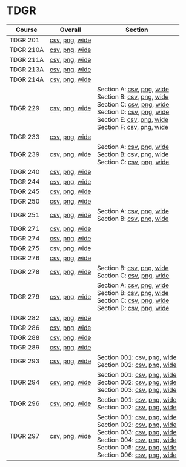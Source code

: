 # TDGR

| Course | Overall | Section |
| ------ | ------- | ------- |
| TDGR 201 | [csv](https://github.com/UCSD-Historical-Enrollment-Data/2023Fall/blob/main/overall/TDGR%20201.csv), [png](https://raw.githubusercontent.com/UCSD-Historical-Enrollment-Data/2023Fall/main/plot_overall/TDGR%20201.png), [wide](https://raw.githubusercontent.com/UCSD-Historical-Enrollment-Data/2023Fall/main/plot_overall_wide/TDGR%20201.png) |  |
| TDGR 210A | [csv](https://github.com/UCSD-Historical-Enrollment-Data/2023Fall/blob/main/overall/TDGR%20210A.csv), [png](https://raw.githubusercontent.com/UCSD-Historical-Enrollment-Data/2023Fall/main/plot_overall/TDGR%20210A.png), [wide](https://raw.githubusercontent.com/UCSD-Historical-Enrollment-Data/2023Fall/main/plot_overall_wide/TDGR%20210A.png) |  |
| TDGR 211A | [csv](https://github.com/UCSD-Historical-Enrollment-Data/2023Fall/blob/main/overall/TDGR%20211A.csv), [png](https://raw.githubusercontent.com/UCSD-Historical-Enrollment-Data/2023Fall/main/plot_overall/TDGR%20211A.png), [wide](https://raw.githubusercontent.com/UCSD-Historical-Enrollment-Data/2023Fall/main/plot_overall_wide/TDGR%20211A.png) |  |
| TDGR 213A | [csv](https://github.com/UCSD-Historical-Enrollment-Data/2023Fall/blob/main/overall/TDGR%20213A.csv), [png](https://raw.githubusercontent.com/UCSD-Historical-Enrollment-Data/2023Fall/main/plot_overall/TDGR%20213A.png), [wide](https://raw.githubusercontent.com/UCSD-Historical-Enrollment-Data/2023Fall/main/plot_overall_wide/TDGR%20213A.png) |  |
| TDGR 214A | [csv](https://github.com/UCSD-Historical-Enrollment-Data/2023Fall/blob/main/overall/TDGR%20214A.csv), [png](https://raw.githubusercontent.com/UCSD-Historical-Enrollment-Data/2023Fall/main/plot_overall/TDGR%20214A.png), [wide](https://raw.githubusercontent.com/UCSD-Historical-Enrollment-Data/2023Fall/main/plot_overall_wide/TDGR%20214A.png) |  |
| TDGR 229 | [csv](https://github.com/UCSD-Historical-Enrollment-Data/2023Fall/blob/main/overall/TDGR%20229.csv), [png](https://raw.githubusercontent.com/UCSD-Historical-Enrollment-Data/2023Fall/main/plot_overall/TDGR%20229.png), [wide](https://raw.githubusercontent.com/UCSD-Historical-Enrollment-Data/2023Fall/main/plot_overall_wide/TDGR%20229.png) | Section A: [csv](https://github.com/UCSD-Historical-Enrollment-Data/2023Fall/blob/main/section/TDGR%20229_A.csv), [png](https://raw.githubusercontent.com/UCSD-Historical-Enrollment-Data/2023Fall/main/plot_section/TDGR%20229_A.png), [wide](https://raw.githubusercontent.com/UCSD-Historical-Enrollment-Data/2023Fall/main/plot_section_wide/TDGR%20229_A.png)<br>Section B: [csv](https://github.com/UCSD-Historical-Enrollment-Data/2023Fall/blob/main/section/TDGR%20229_B.csv), [png](https://raw.githubusercontent.com/UCSD-Historical-Enrollment-Data/2023Fall/main/plot_section/TDGR%20229_B.png), [wide](https://raw.githubusercontent.com/UCSD-Historical-Enrollment-Data/2023Fall/main/plot_section_wide/TDGR%20229_B.png)<br>Section C: [csv](https://github.com/UCSD-Historical-Enrollment-Data/2023Fall/blob/main/section/TDGR%20229_C.csv), [png](https://raw.githubusercontent.com/UCSD-Historical-Enrollment-Data/2023Fall/main/plot_section/TDGR%20229_C.png), [wide](https://raw.githubusercontent.com/UCSD-Historical-Enrollment-Data/2023Fall/main/plot_section_wide/TDGR%20229_C.png)<br>Section D: [csv](https://github.com/UCSD-Historical-Enrollment-Data/2023Fall/blob/main/section/TDGR%20229_D.csv), [png](https://raw.githubusercontent.com/UCSD-Historical-Enrollment-Data/2023Fall/main/plot_section/TDGR%20229_D.png), [wide](https://raw.githubusercontent.com/UCSD-Historical-Enrollment-Data/2023Fall/main/plot_section_wide/TDGR%20229_D.png)<br>Section E: [csv](https://github.com/UCSD-Historical-Enrollment-Data/2023Fall/blob/main/section/TDGR%20229_E.csv), [png](https://raw.githubusercontent.com/UCSD-Historical-Enrollment-Data/2023Fall/main/plot_section/TDGR%20229_E.png), [wide](https://raw.githubusercontent.com/UCSD-Historical-Enrollment-Data/2023Fall/main/plot_section_wide/TDGR%20229_E.png)<br>Section F: [csv](https://github.com/UCSD-Historical-Enrollment-Data/2023Fall/blob/main/section/TDGR%20229_F.csv), [png](https://raw.githubusercontent.com/UCSD-Historical-Enrollment-Data/2023Fall/main/plot_section/TDGR%20229_F.png), [wide](https://raw.githubusercontent.com/UCSD-Historical-Enrollment-Data/2023Fall/main/plot_section_wide/TDGR%20229_F.png) |
| TDGR 233 | [csv](https://github.com/UCSD-Historical-Enrollment-Data/2023Fall/blob/main/overall/TDGR%20233.csv), [png](https://raw.githubusercontent.com/UCSD-Historical-Enrollment-Data/2023Fall/main/plot_overall/TDGR%20233.png), [wide](https://raw.githubusercontent.com/UCSD-Historical-Enrollment-Data/2023Fall/main/plot_overall_wide/TDGR%20233.png) |  |
| TDGR 239 | [csv](https://github.com/UCSD-Historical-Enrollment-Data/2023Fall/blob/main/overall/TDGR%20239.csv), [png](https://raw.githubusercontent.com/UCSD-Historical-Enrollment-Data/2023Fall/main/plot_overall/TDGR%20239.png), [wide](https://raw.githubusercontent.com/UCSD-Historical-Enrollment-Data/2023Fall/main/plot_overall_wide/TDGR%20239.png) | Section A: [csv](https://github.com/UCSD-Historical-Enrollment-Data/2023Fall/blob/main/section/TDGR%20239_A.csv), [png](https://raw.githubusercontent.com/UCSD-Historical-Enrollment-Data/2023Fall/main/plot_section/TDGR%20239_A.png), [wide](https://raw.githubusercontent.com/UCSD-Historical-Enrollment-Data/2023Fall/main/plot_section_wide/TDGR%20239_A.png)<br>Section B: [csv](https://github.com/UCSD-Historical-Enrollment-Data/2023Fall/blob/main/section/TDGR%20239_B.csv), [png](https://raw.githubusercontent.com/UCSD-Historical-Enrollment-Data/2023Fall/main/plot_section/TDGR%20239_B.png), [wide](https://raw.githubusercontent.com/UCSD-Historical-Enrollment-Data/2023Fall/main/plot_section_wide/TDGR%20239_B.png)<br>Section C: [csv](https://github.com/UCSD-Historical-Enrollment-Data/2023Fall/blob/main/section/TDGR%20239_C.csv), [png](https://raw.githubusercontent.com/UCSD-Historical-Enrollment-Data/2023Fall/main/plot_section/TDGR%20239_C.png), [wide](https://raw.githubusercontent.com/UCSD-Historical-Enrollment-Data/2023Fall/main/plot_section_wide/TDGR%20239_C.png) |
| TDGR 240 | [csv](https://github.com/UCSD-Historical-Enrollment-Data/2023Fall/blob/main/overall/TDGR%20240.csv), [png](https://raw.githubusercontent.com/UCSD-Historical-Enrollment-Data/2023Fall/main/plot_overall/TDGR%20240.png), [wide](https://raw.githubusercontent.com/UCSD-Historical-Enrollment-Data/2023Fall/main/plot_overall_wide/TDGR%20240.png) |  |
| TDGR 244 | [csv](https://github.com/UCSD-Historical-Enrollment-Data/2023Fall/blob/main/overall/TDGR%20244.csv), [png](https://raw.githubusercontent.com/UCSD-Historical-Enrollment-Data/2023Fall/main/plot_overall/TDGR%20244.png), [wide](https://raw.githubusercontent.com/UCSD-Historical-Enrollment-Data/2023Fall/main/plot_overall_wide/TDGR%20244.png) |  |
| TDGR 245 | [csv](https://github.com/UCSD-Historical-Enrollment-Data/2023Fall/blob/main/overall/TDGR%20245.csv), [png](https://raw.githubusercontent.com/UCSD-Historical-Enrollment-Data/2023Fall/main/plot_overall/TDGR%20245.png), [wide](https://raw.githubusercontent.com/UCSD-Historical-Enrollment-Data/2023Fall/main/plot_overall_wide/TDGR%20245.png) |  |
| TDGR 250 | [csv](https://github.com/UCSD-Historical-Enrollment-Data/2023Fall/blob/main/overall/TDGR%20250.csv), [png](https://raw.githubusercontent.com/UCSD-Historical-Enrollment-Data/2023Fall/main/plot_overall/TDGR%20250.png), [wide](https://raw.githubusercontent.com/UCSD-Historical-Enrollment-Data/2023Fall/main/plot_overall_wide/TDGR%20250.png) |  |
| TDGR 251 | [csv](https://github.com/UCSD-Historical-Enrollment-Data/2023Fall/blob/main/overall/TDGR%20251.csv), [png](https://raw.githubusercontent.com/UCSD-Historical-Enrollment-Data/2023Fall/main/plot_overall/TDGR%20251.png), [wide](https://raw.githubusercontent.com/UCSD-Historical-Enrollment-Data/2023Fall/main/plot_overall_wide/TDGR%20251.png) | Section A: [csv](https://github.com/UCSD-Historical-Enrollment-Data/2023Fall/blob/main/section/TDGR%20251_A.csv), [png](https://raw.githubusercontent.com/UCSD-Historical-Enrollment-Data/2023Fall/main/plot_section/TDGR%20251_A.png), [wide](https://raw.githubusercontent.com/UCSD-Historical-Enrollment-Data/2023Fall/main/plot_section_wide/TDGR%20251_A.png)<br>Section B: [csv](https://github.com/UCSD-Historical-Enrollment-Data/2023Fall/blob/main/section/TDGR%20251_B.csv), [png](https://raw.githubusercontent.com/UCSD-Historical-Enrollment-Data/2023Fall/main/plot_section/TDGR%20251_B.png), [wide](https://raw.githubusercontent.com/UCSD-Historical-Enrollment-Data/2023Fall/main/plot_section_wide/TDGR%20251_B.png) |
| TDGR 271 | [csv](https://github.com/UCSD-Historical-Enrollment-Data/2023Fall/blob/main/overall/TDGR%20271.csv), [png](https://raw.githubusercontent.com/UCSD-Historical-Enrollment-Data/2023Fall/main/plot_overall/TDGR%20271.png), [wide](https://raw.githubusercontent.com/UCSD-Historical-Enrollment-Data/2023Fall/main/plot_overall_wide/TDGR%20271.png) |  |
| TDGR 274 | [csv](https://github.com/UCSD-Historical-Enrollment-Data/2023Fall/blob/main/overall/TDGR%20274.csv), [png](https://raw.githubusercontent.com/UCSD-Historical-Enrollment-Data/2023Fall/main/plot_overall/TDGR%20274.png), [wide](https://raw.githubusercontent.com/UCSD-Historical-Enrollment-Data/2023Fall/main/plot_overall_wide/TDGR%20274.png) |  |
| TDGR 275 | [csv](https://github.com/UCSD-Historical-Enrollment-Data/2023Fall/blob/main/overall/TDGR%20275.csv), [png](https://raw.githubusercontent.com/UCSD-Historical-Enrollment-Data/2023Fall/main/plot_overall/TDGR%20275.png), [wide](https://raw.githubusercontent.com/UCSD-Historical-Enrollment-Data/2023Fall/main/plot_overall_wide/TDGR%20275.png) |  |
| TDGR 276 | [csv](https://github.com/UCSD-Historical-Enrollment-Data/2023Fall/blob/main/overall/TDGR%20276.csv), [png](https://raw.githubusercontent.com/UCSD-Historical-Enrollment-Data/2023Fall/main/plot_overall/TDGR%20276.png), [wide](https://raw.githubusercontent.com/UCSD-Historical-Enrollment-Data/2023Fall/main/plot_overall_wide/TDGR%20276.png) |  |
| TDGR 278 | [csv](https://github.com/UCSD-Historical-Enrollment-Data/2023Fall/blob/main/overall/TDGR%20278.csv), [png](https://raw.githubusercontent.com/UCSD-Historical-Enrollment-Data/2023Fall/main/plot_overall/TDGR%20278.png), [wide](https://raw.githubusercontent.com/UCSD-Historical-Enrollment-Data/2023Fall/main/plot_overall_wide/TDGR%20278.png) | Section B: [csv](https://github.com/UCSD-Historical-Enrollment-Data/2023Fall/blob/main/section/TDGR%20278_B.csv), [png](https://raw.githubusercontent.com/UCSD-Historical-Enrollment-Data/2023Fall/main/plot_section/TDGR%20278_B.png), [wide](https://raw.githubusercontent.com/UCSD-Historical-Enrollment-Data/2023Fall/main/plot_section_wide/TDGR%20278_B.png)<br>Section C: [csv](https://github.com/UCSD-Historical-Enrollment-Data/2023Fall/blob/main/section/TDGR%20278_C.csv), [png](https://raw.githubusercontent.com/UCSD-Historical-Enrollment-Data/2023Fall/main/plot_section/TDGR%20278_C.png), [wide](https://raw.githubusercontent.com/UCSD-Historical-Enrollment-Data/2023Fall/main/plot_section_wide/TDGR%20278_C.png) |
| TDGR 279 | [csv](https://github.com/UCSD-Historical-Enrollment-Data/2023Fall/blob/main/overall/TDGR%20279.csv), [png](https://raw.githubusercontent.com/UCSD-Historical-Enrollment-Data/2023Fall/main/plot_overall/TDGR%20279.png), [wide](https://raw.githubusercontent.com/UCSD-Historical-Enrollment-Data/2023Fall/main/plot_overall_wide/TDGR%20279.png) | Section A: [csv](https://github.com/UCSD-Historical-Enrollment-Data/2023Fall/blob/main/section/TDGR%20279_A.csv), [png](https://raw.githubusercontent.com/UCSD-Historical-Enrollment-Data/2023Fall/main/plot_section/TDGR%20279_A.png), [wide](https://raw.githubusercontent.com/UCSD-Historical-Enrollment-Data/2023Fall/main/plot_section_wide/TDGR%20279_A.png)<br>Section B: [csv](https://github.com/UCSD-Historical-Enrollment-Data/2023Fall/blob/main/section/TDGR%20279_B.csv), [png](https://raw.githubusercontent.com/UCSD-Historical-Enrollment-Data/2023Fall/main/plot_section/TDGR%20279_B.png), [wide](https://raw.githubusercontent.com/UCSD-Historical-Enrollment-Data/2023Fall/main/plot_section_wide/TDGR%20279_B.png)<br>Section C: [csv](https://github.com/UCSD-Historical-Enrollment-Data/2023Fall/blob/main/section/TDGR%20279_C.csv), [png](https://raw.githubusercontent.com/UCSD-Historical-Enrollment-Data/2023Fall/main/plot_section/TDGR%20279_C.png), [wide](https://raw.githubusercontent.com/UCSD-Historical-Enrollment-Data/2023Fall/main/plot_section_wide/TDGR%20279_C.png)<br>Section D: [csv](https://github.com/UCSD-Historical-Enrollment-Data/2023Fall/blob/main/section/TDGR%20279_D.csv), [png](https://raw.githubusercontent.com/UCSD-Historical-Enrollment-Data/2023Fall/main/plot_section/TDGR%20279_D.png), [wide](https://raw.githubusercontent.com/UCSD-Historical-Enrollment-Data/2023Fall/main/plot_section_wide/TDGR%20279_D.png) |
| TDGR 282 | [csv](https://github.com/UCSD-Historical-Enrollment-Data/2023Fall/blob/main/overall/TDGR%20282.csv), [png](https://raw.githubusercontent.com/UCSD-Historical-Enrollment-Data/2023Fall/main/plot_overall/TDGR%20282.png), [wide](https://raw.githubusercontent.com/UCSD-Historical-Enrollment-Data/2023Fall/main/plot_overall_wide/TDGR%20282.png) |  |
| TDGR 286 | [csv](https://github.com/UCSD-Historical-Enrollment-Data/2023Fall/blob/main/overall/TDGR%20286.csv), [png](https://raw.githubusercontent.com/UCSD-Historical-Enrollment-Data/2023Fall/main/plot_overall/TDGR%20286.png), [wide](https://raw.githubusercontent.com/UCSD-Historical-Enrollment-Data/2023Fall/main/plot_overall_wide/TDGR%20286.png) |  |
| TDGR 288 | [csv](https://github.com/UCSD-Historical-Enrollment-Data/2023Fall/blob/main/overall/TDGR%20288.csv), [png](https://raw.githubusercontent.com/UCSD-Historical-Enrollment-Data/2023Fall/main/plot_overall/TDGR%20288.png), [wide](https://raw.githubusercontent.com/UCSD-Historical-Enrollment-Data/2023Fall/main/plot_overall_wide/TDGR%20288.png) |  |
| TDGR 289 | [csv](https://github.com/UCSD-Historical-Enrollment-Data/2023Fall/blob/main/overall/TDGR%20289.csv), [png](https://raw.githubusercontent.com/UCSD-Historical-Enrollment-Data/2023Fall/main/plot_overall/TDGR%20289.png), [wide](https://raw.githubusercontent.com/UCSD-Historical-Enrollment-Data/2023Fall/main/plot_overall_wide/TDGR%20289.png) |  |
| TDGR 293 | [csv](https://github.com/UCSD-Historical-Enrollment-Data/2023Fall/blob/main/overall/TDGR%20293.csv), [png](https://raw.githubusercontent.com/UCSD-Historical-Enrollment-Data/2023Fall/main/plot_overall/TDGR%20293.png), [wide](https://raw.githubusercontent.com/UCSD-Historical-Enrollment-Data/2023Fall/main/plot_overall_wide/TDGR%20293.png) | Section 001: [csv](https://github.com/UCSD-Historical-Enrollment-Data/2023Fall/blob/main/section/TDGR%20293_001.csv), [png](https://raw.githubusercontent.com/UCSD-Historical-Enrollment-Data/2023Fall/main/plot_section/TDGR%20293_001.png), [wide](https://raw.githubusercontent.com/UCSD-Historical-Enrollment-Data/2023Fall/main/plot_section_wide/TDGR%20293_001.png)<br>Section 002: [csv](https://github.com/UCSD-Historical-Enrollment-Data/2023Fall/blob/main/section/TDGR%20293_002.csv), [png](https://raw.githubusercontent.com/UCSD-Historical-Enrollment-Data/2023Fall/main/plot_section/TDGR%20293_002.png), [wide](https://raw.githubusercontent.com/UCSD-Historical-Enrollment-Data/2023Fall/main/plot_section_wide/TDGR%20293_002.png) |
| TDGR 294 | [csv](https://github.com/UCSD-Historical-Enrollment-Data/2023Fall/blob/main/overall/TDGR%20294.csv), [png](https://raw.githubusercontent.com/UCSD-Historical-Enrollment-Data/2023Fall/main/plot_overall/TDGR%20294.png), [wide](https://raw.githubusercontent.com/UCSD-Historical-Enrollment-Data/2023Fall/main/plot_overall_wide/TDGR%20294.png) | Section 001: [csv](https://github.com/UCSD-Historical-Enrollment-Data/2023Fall/blob/main/section/TDGR%20294_001.csv), [png](https://raw.githubusercontent.com/UCSD-Historical-Enrollment-Data/2023Fall/main/plot_section/TDGR%20294_001.png), [wide](https://raw.githubusercontent.com/UCSD-Historical-Enrollment-Data/2023Fall/main/plot_section_wide/TDGR%20294_001.png)<br>Section 002: [csv](https://github.com/UCSD-Historical-Enrollment-Data/2023Fall/blob/main/section/TDGR%20294_002.csv), [png](https://raw.githubusercontent.com/UCSD-Historical-Enrollment-Data/2023Fall/main/plot_section/TDGR%20294_002.png), [wide](https://raw.githubusercontent.com/UCSD-Historical-Enrollment-Data/2023Fall/main/plot_section_wide/TDGR%20294_002.png)<br>Section 003: [csv](https://github.com/UCSD-Historical-Enrollment-Data/2023Fall/blob/main/section/TDGR%20294_003.csv), [png](https://raw.githubusercontent.com/UCSD-Historical-Enrollment-Data/2023Fall/main/plot_section/TDGR%20294_003.png), [wide](https://raw.githubusercontent.com/UCSD-Historical-Enrollment-Data/2023Fall/main/plot_section_wide/TDGR%20294_003.png) |
| TDGR 296 | [csv](https://github.com/UCSD-Historical-Enrollment-Data/2023Fall/blob/main/overall/TDGR%20296.csv), [png](https://raw.githubusercontent.com/UCSD-Historical-Enrollment-Data/2023Fall/main/plot_overall/TDGR%20296.png), [wide](https://raw.githubusercontent.com/UCSD-Historical-Enrollment-Data/2023Fall/main/plot_overall_wide/TDGR%20296.png) | Section 001: [csv](https://github.com/UCSD-Historical-Enrollment-Data/2023Fall/blob/main/section/TDGR%20296_001.csv), [png](https://raw.githubusercontent.com/UCSD-Historical-Enrollment-Data/2023Fall/main/plot_section/TDGR%20296_001.png), [wide](https://raw.githubusercontent.com/UCSD-Historical-Enrollment-Data/2023Fall/main/plot_section_wide/TDGR%20296_001.png)<br>Section 002: [csv](https://github.com/UCSD-Historical-Enrollment-Data/2023Fall/blob/main/section/TDGR%20296_002.csv), [png](https://raw.githubusercontent.com/UCSD-Historical-Enrollment-Data/2023Fall/main/plot_section/TDGR%20296_002.png), [wide](https://raw.githubusercontent.com/UCSD-Historical-Enrollment-Data/2023Fall/main/plot_section_wide/TDGR%20296_002.png) |
| TDGR 297 | [csv](https://github.com/UCSD-Historical-Enrollment-Data/2023Fall/blob/main/overall/TDGR%20297.csv), [png](https://raw.githubusercontent.com/UCSD-Historical-Enrollment-Data/2023Fall/main/plot_overall/TDGR%20297.png), [wide](https://raw.githubusercontent.com/UCSD-Historical-Enrollment-Data/2023Fall/main/plot_overall_wide/TDGR%20297.png) | Section 001: [csv](https://github.com/UCSD-Historical-Enrollment-Data/2023Fall/blob/main/section/TDGR%20297_001.csv), [png](https://raw.githubusercontent.com/UCSD-Historical-Enrollment-Data/2023Fall/main/plot_section/TDGR%20297_001.png), [wide](https://raw.githubusercontent.com/UCSD-Historical-Enrollment-Data/2023Fall/main/plot_section_wide/TDGR%20297_001.png)<br>Section 002: [csv](https://github.com/UCSD-Historical-Enrollment-Data/2023Fall/blob/main/section/TDGR%20297_002.csv), [png](https://raw.githubusercontent.com/UCSD-Historical-Enrollment-Data/2023Fall/main/plot_section/TDGR%20297_002.png), [wide](https://raw.githubusercontent.com/UCSD-Historical-Enrollment-Data/2023Fall/main/plot_section_wide/TDGR%20297_002.png)<br>Section 003: [csv](https://github.com/UCSD-Historical-Enrollment-Data/2023Fall/blob/main/section/TDGR%20297_003.csv), [png](https://raw.githubusercontent.com/UCSD-Historical-Enrollment-Data/2023Fall/main/plot_section/TDGR%20297_003.png), [wide](https://raw.githubusercontent.com/UCSD-Historical-Enrollment-Data/2023Fall/main/plot_section_wide/TDGR%20297_003.png)<br>Section 004: [csv](https://github.com/UCSD-Historical-Enrollment-Data/2023Fall/blob/main/section/TDGR%20297_004.csv), [png](https://raw.githubusercontent.com/UCSD-Historical-Enrollment-Data/2023Fall/main/plot_section/TDGR%20297_004.png), [wide](https://raw.githubusercontent.com/UCSD-Historical-Enrollment-Data/2023Fall/main/plot_section_wide/TDGR%20297_004.png)<br>Section 005: [csv](https://github.com/UCSD-Historical-Enrollment-Data/2023Fall/blob/main/section/TDGR%20297_005.csv), [png](https://raw.githubusercontent.com/UCSD-Historical-Enrollment-Data/2023Fall/main/plot_section/TDGR%20297_005.png), [wide](https://raw.githubusercontent.com/UCSD-Historical-Enrollment-Data/2023Fall/main/plot_section_wide/TDGR%20297_005.png)<br>Section 006: [csv](https://github.com/UCSD-Historical-Enrollment-Data/2023Fall/blob/main/section/TDGR%20297_006.csv), [png](https://raw.githubusercontent.com/UCSD-Historical-Enrollment-Data/2023Fall/main/plot_section/TDGR%20297_006.png), [wide](https://raw.githubusercontent.com/UCSD-Historical-Enrollment-Data/2023Fall/main/plot_section_wide/TDGR%20297_006.png) |
